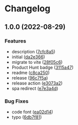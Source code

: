 # Changelog

## 1.0.0 (2022-08-29)


### Features

* description ([7cfc8a5](https://github.com/ubenchan/frontend/commit/7cfc8a510bf3478e74914ed758d9be3b28080a94))
* initial ([da2e366](https://github.com/ubenchan/frontend/commit/da2e366dfd20abb4017d0a9e3016604ca7ba815d))
* migrate to vite ([28f05c6](https://github.com/ubenchan/frontend/commit/28f05c6138342fd4f34bf761514bc6ed7faf7979))
* Product Hunt badge ([3115a47](https://github.com/ubenchan/frontend/commit/3115a470479fc01778477181311eb977dfc8a638))
* readme ([c8ca250](https://github.com/ubenchan/frontend/commit/c8ca250298319315a7ad2662302ed499e0968dc7))
* release ([96c7f5a](https://github.com/ubenchan/frontend/commit/96c7f5af57f8d2c81b748791ff2b178c6fd8fa1a))
* release action ([e3073a2](https://github.com/ubenchan/frontend/commit/e3073a280e66965c18ed25da139ad8d295b2bcec))
* spa redirect ([e7e3a4d](https://github.com/ubenchan/frontend/commit/e7e3a4deb73bad1f6687391b2de8ad473a041f26))


### Bug Fixes

* code font ([ea02d14](https://github.com/ubenchan/frontend/commit/ea02d141c4b9ecddf6a6b9d1f3220488ce9b9e4f))
* typo ([6db7f81](https://github.com/ubenchan/frontend/commit/6db7f81c944cb681d5e1cd4535b3d8e4bf585efd))
